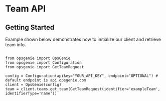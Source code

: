 # Team API

## Getting Started

Example shown below demonstrates how to initialize our client and retrieve team info.
<pre><code>
from opsgenie import OpsGenie
from opsgenie import Configuration
from opsgenie import GetTeamRequest

config = Configuration(apikey="YOUR_API_KEY", endpoint="OPTIONAL") # default endpoint is api.opsgenie.com
client = OpsGenie(config)
team = client.teams.get_team(GetTeamRequest(identifier='exampleTeam', identifierType='name'))
</code></pre>
